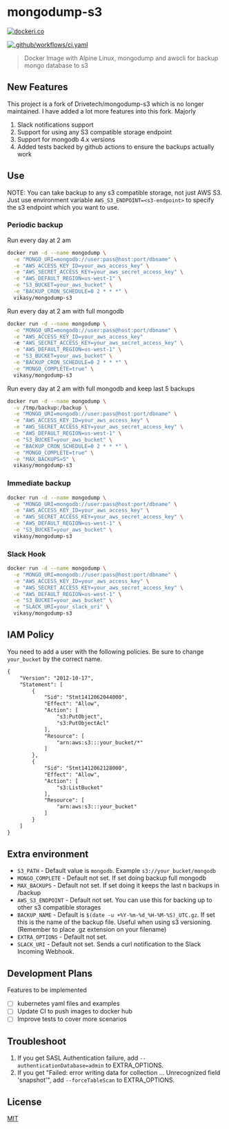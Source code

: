# mongodump-s3

[![dockeri.co](http://dockeri.co/image/vikasy/mongodump-s3)](https://hub.docker.com/r/vikasy/mongodump-s3/)

[![.github/workflows/ci.yaml](https://github.com/vik-y/mongodump-s3/actions/workflows/ci.yaml/badge.svg)](https://github.com/vik-y/mongodump-s3/actions/workflows/ci.yaml)

> Docker Image with Alpine Linux, mongodump and awscli for backup mongo database to s3

## New Features 
This project is a fork of Drivetech/mongodump-s3 which is no longer maintained. I have added a lot more features into this fork. Majorly 
1. Slack notifications support
2. Support for using any S3 compatible storage endpoint
3. Support for mongodb 4.x versions 
4. Added tests backed by github actions to ensure the backups actually work

## Use

NOTE: You can take backup to any s3 compatible storage, not just AWS S3. Just use environment variable `AWS_S3_ENDPOINT=<s3-endpoint>` to specify the s3 endpoint which you want to use.

### Periodic backup

Run every day at 2 am

```bash
docker run -d --name mongodump \
  -e "MONGO_URI=mongodb://user:pass@host:port/dbname" \
  -e "AWS_ACCESS_KEY_ID=your_aws_access_key" \
  -e "AWS_SECRET_ACCESS_KEY=your_aws_secret_access_key" \
  -e "AWS_DEFAULT_REGION=us-west-1" \
  -e "S3_BUCKET=your_aws_bucket" \
  -e "BACKUP_CRON_SCHEDULE=0 2 * * *" \
  vikasy/mongodump-s3
```

Run every day at 2 am with full mongodb

```bash
docker run -d --name mongodump \
  -e "MONGO_URI=mongodb://user:pass@host:port/dbname" \
  -e "AWS_ACCESS_KEY_ID=your_aws_access_key"
  -e "AWS_SECRET_ACCESS_KEY=your_aws_secret_access_key" \
  -e "AWS_DEFAULT_REGION=us-west-1" \
  -e "S3_BUCKET=your_aws_bucket" \
  -e "BACKUP_CRON_SCHEDULE=0 2 * * *" \
  -e "MONGO_COMPLETE=true" \
  vikasy/mongodump-s3
```

Run every day at 2 am with full mongodb and keep last 5 backups

```bash
docker run -d --name mongodump \
  -v /tmp/backup:/backup \
  -e "MONGO_URI=mongodb://user:pass@host:port/dbname" \
  -e "AWS_ACCESS_KEY_ID=your_aws_access_key" \
  -e "AWS_SECRET_ACCESS_KEY=your_aws_secret_access_key" \
  -e "AWS_DEFAULT_REGION=us-west-1" \
  -e "S3_BUCKET=your_aws_bucket" \
  -e "BACKUP_CRON_SCHEDULE=0 2 * * *" \
  -e "MONGO_COMPLETE=true" \
  -e "MAX_BACKUPS=5" \
  vikasy/mongodump-s3
```

### Immediate backup

```bash
docker run -d --name mongodump \
  -e "MONGO_URI=mongodb://user:pass@host:port/dbname" \
  -e "AWS_ACCESS_KEY_ID=your_aws_access_key" \
  -e "AWS_SECRET_ACCESS_KEY=your_aws_secret_access_key" \
  -e "AWS_DEFAULT_REGION=us-west-1" \
  -e "S3_BUCKET=your_aws_bucket" \
  vikasy/mongodump-s3
```

### Slack Hook
```bash
docker run -d --name mongodump \
  -e "MONGO_URI=mongodb://user:pass@host:port/dbname" \
  -e "AWS_ACCESS_KEY_ID=your_aws_access_key" \
  -e "AWS_SECRET_ACCESS_KEY=your_aws_secret_access_key" \
  -e "AWS_DEFAULT_REGION=us-west-1" \
  -e "S3_BUCKET=your_aws_bucket" \
  -e "SLACK_URI=your_slack_uri" \
  vikasy/mongodump-s3
```


## IAM Policy

You need to add a user with the following policies. Be sure to change `your_bucket` by the correct name.

```xml
{
    "Version": "2012-10-17",
    "Statement": [
        {
            "Sid": "Stmt1412062044000",
            "Effect": "Allow",
            "Action": [
                "s3:PutObject",
                "s3:PutObjectAcl"
            ],
            "Resource": [
                "arn:aws:s3:::your_bucket/*"
            ]
        },
        {
            "Sid": "Stmt1412062128000",
            "Effect": "Allow",
            "Action": [
                "s3:ListBucket"
            ],
            "Resource": [
                "arn:aws:s3:::your_bucket"
            ]
        }
    ]
}
```

## Extra environment

- `S3_PATH` - Default value is `mongodb`. Example `s3://your_bucket/mongodb`
- `MONGO_COMPLETE` - Default not set. If set doing backup full mongodb
- `MAX_BACKUPS` - Default not set. If set doing it keeps the last n backups in /backup
- `AWS_S3_ENDPOINT` - Default not set. You can use this for backing up to other s3 compatible storages
- `BACKUP_NAME` - Default is `$(date -u +%Y-%m-%d_%H-%M-%S)_UTC.gz`. If set this is the name of the backup file. Useful when using s3 versioning. (Remember to place .gz extension on your filename)
- `EXTRA_OPTIONS` - Default not set.
- `SLACK_URI` - Default not set. Sends a curl notification to the Slack Incoming Webhook.

## Development Plans 

Features to be implemented 
- [ ] kubernetes yaml files and examples 
- [ ] Update CI to push images to docker hub 
- [ ] Improve tests to cover more scenarios 

## Troubleshoot

1. If you get SASL Authentication failure, add  `--authenticationDatabase=admin` to EXTRA_OPTIONS.
2. If you get "Failed: error writing data for collection ... Unrecognized field 'snapshot'", add `--forceTableScan` to EXTRA_OPTIONS.

## License

[MIT](https://tldrlegal.com/license/mit-license)
